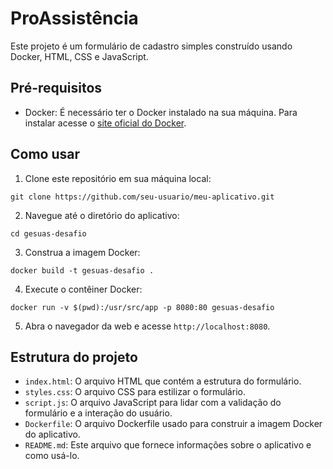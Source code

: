 # ProAssistência

Este projeto é um formulário de cadastro simples construído usando Docker, HTML, CSS e JavaScript.

## Pré-requisitos

- Docker: É necessário ter o Docker instalado na sua máquina. Para instalar acesse o [site oficial do Docker](https://www.docker.com/get-started).

## Como usar

1. Clone este repositório em sua máquina local:

```
git clone https://github.com/seu-usuario/meu-aplicativo.git
```

2. Navegue até o diretório do aplicativo:

```
cd gesuas-desafio
```

3. Construa a imagem Docker:

```
docker build -t gesuas-desafio .
```

4. Execute o contêiner Docker:

```
docker run -v $(pwd):/usr/src/app -p 8080:80 gesuas-desafio      
```

5. Abra o navegador da web e acesse `http://localhost:8080`.

## Estrutura do projeto

- `index.html`: O arquivo HTML que contém a estrutura do formulário.
- `styles.css`: O arquivo CSS para estilizar o formulário.
- `script.js`: O arquivo JavaScript para lidar com a validação do formulário e a interação do usuário.
- `Dockerfile`: O arquivo Dockerfile usado para construir a imagem Docker do aplicativo.
- `README.md`: Este arquivo que fornece informações sobre o aplicativo e como usá-lo.
